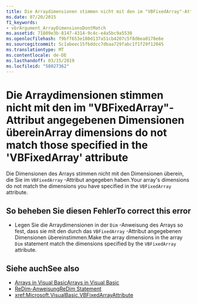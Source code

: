 ```yaml
---
title: Die Arraydimensionen stimmen nicht mit den im "VBFixedArray"-Attribut angegebenen Dimensionen überein
ms.date: 07/20/2015
f1_keywords:
- vbrArgument_ArrayDimensionsDontMatch
ms.assetid: 71809e3b-8147-4314-9c4c-e4a5bc9a5530
ms.openlocfilehash: f9bff653e180d137a51cb4207c5f8d6ea0178e6e
ms.sourcegitcommit: 5c1abeec15fbddcc7dbaa729fabc1f1f29f12045
ms.translationtype: MT
ms.contentlocale: de-DE
ms.lasthandoff: 03/15/2019
ms.locfileid: "58027362"
---
```

# <a name="array-dimensions-do-not-match-those-specified-in-the-vbfixedarray-attribute"></a><span data-ttu-id="9f104-102">Die Arraydimensionen stimmen nicht mit den im "VBFixedArray"-Attribut angegebenen Dimensionen überein</span><span class="sxs-lookup"><span data-stu-id="9f104-102">Array dimensions do not match those specified in the 'VBFixedArray' attribute</span></span>
<span data-ttu-id="9f104-103">Die Dimensionen des Arrays stimmen nicht mit den Dimensionen überein, die Sie im `VBFixedArray` -Attribut angegeben haben.</span><span class="sxs-lookup"><span data-stu-id="9f104-103">Your array's dimensions do not match the dimensions you have specified in the `VBFixedArray` attribute.</span></span>  
  
## <a name="to-correct-this-error"></a><span data-ttu-id="9f104-104">So beheben Sie diesen Fehler</span><span class="sxs-lookup"><span data-stu-id="9f104-104">To correct this error</span></span>  
  
-   <span data-ttu-id="9f104-105">Legen Sie die Arraydimensionen in der `Dim` -Anweisung des Arrays so fest, dass sie mit den durch das `VBFixedArray` -Attribut angegebenen Dimensionen übereinstimmen.</span><span class="sxs-lookup"><span data-stu-id="9f104-105">Make the array dimensions in the array `Dim` statement match the dimensions specified by the `VBFixedArray` attribute.</span></span>  
  
## <a name="see-also"></a><span data-ttu-id="9f104-106">Siehe auch</span><span class="sxs-lookup"><span data-stu-id="9f104-106">See also</span></span>

- [<span data-ttu-id="9f104-107">Arrays in Visual Basic</span><span class="sxs-lookup"><span data-stu-id="9f104-107">Arrays in Visual Basic</span></span>](~/docs/visual-basic/programming-guide/language-features/arrays/index.md)
- [<span data-ttu-id="9f104-108">ReDim-Anweisung</span><span class="sxs-lookup"><span data-stu-id="9f104-108">ReDim Statement</span></span>](../../visual-basic/language-reference/statements/redim-statement.md)
- <xref:Microsoft.VisualBasic.VBFixedArrayAttribute>
